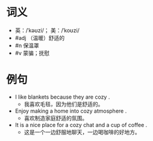 # 词义
- 英：/ˈkəʊzi/； 美：/ˈkoʊzi/
- #adj （温暖）舒适的
- #n 保温罩
- #v 蒙骗；抚慰
# 例句
- I like blankets because they are cozy .
	- 我喜欢毛毯，因为他们是舒适的。
- Enjoy making a home into cozy atmosphere .
	- 喜欢制造家庭舒适的氛围。
- It is a nice place for a cozy chat and a cup of coffee .
	- 这是一个一边舒服地聊天，一边喝咖啡的好地方。
